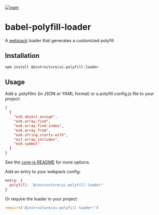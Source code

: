 [npm]: https://img.shields.io/npm/v/@instructure/ui-polyfill-loader.svg
[npm-url]: https://npmjs.com/package/@instructure/ui-polyfill-loader

[![npm][npm]][npm-url]

# babel-polyfill-loader
A [webpack](https://www.npmjs.com/package/webpack) loader that generates a
customized polyfill

## Installation

```sh
npm install @instructure/ui-polyfill-loader
```

## Usage
Add a .polyfillrc (in JSON or YAML format) or a polyfill.config.js file to your project:

```json
{
  [
    "es6.object.assign",
    "es6.array.find",
    "es6.array.find-index",
    "es6.array.from",
    "es6.string.starts-with",
    "es7.array.includes",
    "es6.symbol"
  ]
}
```

See the [core-js README](https://github.com/zloirock/core-js#custom-build-from-external-scripts) for more options.

Add an entry to your webpack config:

```js
entry: {
  polyfill: '@instructure/ui-polyfill-loader!'
}
```

Or require the loader in your project:

```js
require('@instructure/ui-polyfill-loader!')
```
